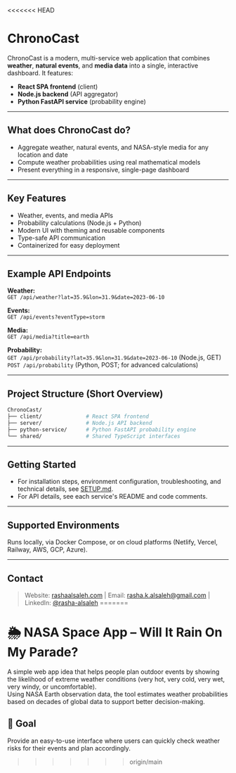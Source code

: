 <<<<<<< HEAD
# ChronoCast

ChronoCast is a modern, multi-service web application that combines **weather**, **natural events**, and **media data** into a single, interactive dashboard. It features:
- **React SPA frontend** (client)
- **Node.js backend** (API aggregator)
- **Python FastAPI service** (probability engine)

---

## What does ChronoCast do?

- Aggregate weather, natural events, and NASA-style media for any location and date  
- Compute weather probabilities using real mathematical models  
- Present everything in a responsive, single-page dashboard  

---

## Key Features

- Weather, events, and media APIs
- Probability calculations (Node.js + Python)
- Modern UI with theming and reusable components
- Type-safe API communication
- Containerized for easy deployment

---

## Example API Endpoints

**Weather:**  
`GET /api/weather?lat=35.9&lon=31.9&date=2023-06-10`

**Events:**  
`GET /api/events?eventType=storm`

**Media:**  
`GET /api/media?title=earth`

**Probability:**  
`GET /api/probability?lat=35.9&lon=31.9&date=2023-06-10` (Node.js, GET)  
`POST /api/probability` (Python, POST; for advanced calculations)

---

## Project Structure (Short Overview)

```bash
ChronoCast/
├── client/              # React SPA frontend
├── server/              # Node.js API backend
├── python-service/      # Python FastAPI probability engine
└── shared/              # Shared TypeScript interfaces
```

---

## Getting Started

- For installation steps, environment configuration, troubleshooting, and technical details, see [SETUP.md](./SETUP.md).
- For API details, see each service's README and code comments.

<!-- 
## Demo & Screenshots

![ChronoCast Dashboard](./screenshots/dashboard.png)
-->

---

## Supported Environments 

Runs locally, via Docker Compose, or on cloud platforms (Netlify, Vercel, Railway, AWS, GCP, Azure).

---


## Contact

> Website: [rashaalsaleh.com](https://rashaalsaleh.com) | Email: [rasha.k.alsaleh@gmail.com](mailto:rasha.k.alsaleh@gmail.com) | LinkedIn: [@rasha-alsaleh](https://www.linkedin.com/in/rasha-alsaleh/)
=======
# 🌦️ NASA Space App – Will It Rain On My Parade?

A simple web app idea that helps people plan outdoor events by showing the likelihood of extreme weather conditions (very hot, very cold, very wet, very windy, or uncomfortable).  
Using NASA Earth observation data, the tool estimates weather probabilities based on decades of global data to support better decision-making.

## 🚀 Goal
Provide an easy-to-use interface where users can quickly check weather risks for their events and plan accordingly.

>>>>>>> origin/main
